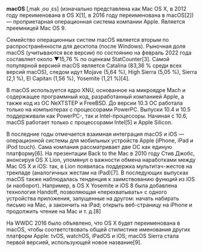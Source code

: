**macOS** [ˌmak ˌoʊ ˌɛs] (изначально представлена как Mac OS X, в 2012 году переименована в OS X[1], в 2016 году переименована в macOS[2]) — проприетарная операционная система компании Apple. Является преемницей Mac OS 9.

Семейство операционных систем macOS является вторым по распространённости для десктопа (после Windows). Рыночная доля macOS (учитываются все версии) по состоянию на февраль 2022 года составляет около ▼15,76 % по оценкам StatCounter[3]. Самой популярной версией macOS является Catalina (83,36 % среди всех версий macOS), следом идут Mojave (5,64 %), High Sierra (5,05 %), Sierra (2,1 %), El Capitan (1,56 %), Yosemite (1,21 %)[4].

В macOS используется ядро XNU, основанное на микроядре Mach и содержащее программный код, разработанный компанией Apple, а также код из ОС NeXTSTEP и FreeBSD. До версии 10.3 ОС работала только на компьютерах с процессорами PowerPC. Выпуски 10.4 и 10.5 поддерживали как PowerPC-, так и Intel-процессоры. Начиная с 10.6, macOS работает только с процессорами Intel[5] и Apple Silicon.

В последние годы отмечается взаимная интеграция macOS и iOS — операционной системы для мобильных устройств Apple (iPhone, iPad и iPod touch). Сама компания рассматривает две ОС как единую платформу[6]. На презентации Back to the Mac в 2010 году Стив Джобс, анонсируя OS X Lion, упомянул о важности обмена наработками между Mac OS X и iOS: так, в Lion появилась поддержка мультитач-жестов на трекпаде (аналогичных жестам на iPad)[7]. В последующих выпусках macOS также наблюдалась тенденция к заимствованию функций из iOS (и наоборот). Например, в OS X Yosemite и iOS 8 была добавлена технология Handoff, позволяющая «перехватывать» с одного устройства приложения, запущенные на другом: начать набирать письмо на Mac, а закончить на iPad; открыть веб-страницу на iPhone и продолжить чтение на Mac и т. д.[8]

На WWDC 2016 было объявлено, что OS X будет переименована в macOS, чтобы соответствовать общей стилистике именования других платформ Apple: tvOS, watchOS, iPadOS и iOS; macOS Sierra стала первой версией, использующей новое название[9].